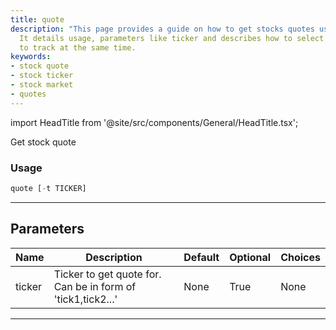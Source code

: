 ```yaml
---
title: quote
description: "This page provides a guide on how to get stocks quotes using ticker symbols."
  It details usage, parameters like ticker and describes how to select multiple stocks
  to track at the same time.
keywords:
- stock quote
- stock ticker
- stock market
- quotes
---
```


import HeadTitle from '@site/src/components/General/HeadTitle.tsx';

<HeadTitle title="portfolio/ally/quote /brokers - Reference | OpenBB Terminal Docs" />

Get stock quote

### Usage

```python
quote [-t TICKER]
```

---

## Parameters

| Name | Description | Default | Optional | Choices |
| ---- | ----------- | ------- | -------- | ------- |
| ticker | Ticker to get quote for. Can be in form of 'tick1,tick2...' | None | True | None |

---
